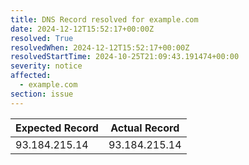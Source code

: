 ```yaml
---
title: DNS Record resolved for example.com
date: 2024-12-12T15:52:17+00:00Z
resolved: True
resolvedWhen: 2024-12-12T15:52:17+00:00Z
resolvedStartTime: 2024-10-25T21:09:43.191474+00:00
severity: notice
affected:
  - example.com
section: issue
---
```


| Expected Record  | Actual Record  |
|------------------|----------------|
| 93.184.215.14 | 93.184.215.14 |
